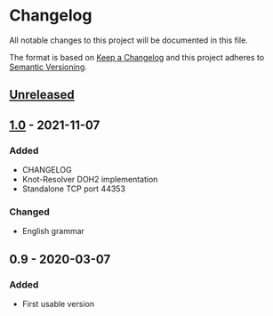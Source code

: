 # Changelog
All notable changes to this project will be documented in this file.

The format is based on [Keep a Changelog](http://keepachangelog.com/en/1.0.0/)
and this project adheres to [Semantic Versioning](http://semver.org/spec/v2.0.0.html).

## [Unreleased]

## [1.0] - 2021-11-07
### Added
- CHANGELOG
- Knot-Resolver DOH2 implementation
- Standalone TCP port 44353

### Changed
- English grammar

## 0.9 - 2020-03-07
### Added
- First usable version

[Unreleased]: https://github.com/urlandi/host-correct/compare/v1.0...HEAD
[1.0]: https://github.com/urlandi/host-correct/compare/v0.9...v1.0